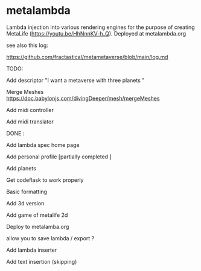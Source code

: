# metalambda


Lambda injection into various rendering engines for the purpose of creating MetaLife (https://youtu.be/HhNnnKV-h_Q). Deployed at metalambda.org



see also this log:

https://github.com/fractastical/metametaverse/blob/main/log.md




TODO:


Add descriptor "I want a metaverse with three planets "


Merge Meshes https://doc.babylonjs.com/divingDeeper/mesh/mergeMeshes

Add midi controller

Add midi translator



DONE :



Add lambda spec home page

Add personal profile [partially completed ]


Add planets


Get codeflask to work properly


Basic formatting

Add 3d version

Add game of metalife 2d

Deploy to metalamba.org

allow you to save lambda / export ?

Add lambda inserter

Add text insertion (skipping)
